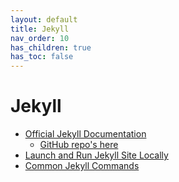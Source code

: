 ```yaml
---
layout: default
title: Jekyll
nav_order: 10
has_children: true
has_toc: false
---
```


# Jekyll

- [Official Jekyll Documentation](https://jekyllrb.com/docs/)
    - [GitHub repo's here](https://github.com/jekyll)
- [Launch and Run Jekyll Site Locally](../jekyll/launch-and-run-jekyll-site)
- [Common Jekyll Commands](../jekyll/common-jekyll-commands)